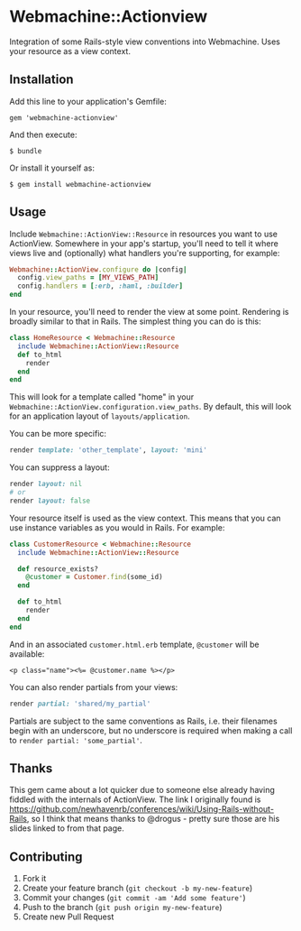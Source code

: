 # Webmachine::Actionview

Integration of some Rails-style view conventions into Webmachine.  Uses your resource as a view context.

## Installation

Add this line to your application's Gemfile:

    gem 'webmachine-actionview'

And then execute:

    $ bundle

Or install it yourself as:

    $ gem install webmachine-actionview

## Usage

Include `Webmachine::ActionView::Resource` in resources you want to use ActionView. Somewhere in your app's
startup, you'll need to tell it where views live and (optionally) what handlers you're supporting, for example:

```ruby
Webmachine::ActionView.configure do |config|
  config.view_paths = [MY_VIEWS_PATH]
  config.handlers = [:erb, :haml, :builder]
end
```

In your resource, you'll need to render the view at some point.  Rendering is broadly similar to that in Rails.
The simplest thing you can do is this:

```ruby
class HomeResource < Webmachine::Resource
  include Webmachine::ActionView::Resource
  def to_html
    render
  end
end
```

This will look for a template called "home" in your `Webmachine::ActionView.configuration.view_paths`.  By default, this
will look for an application layout of `layouts/application`.

You can be more specific:

```ruby
render template: 'other_template', layout: 'mini'
```

You can suppress a layout:

```ruby
render layout: nil
# or
render layout: false
```

Your resource itself is used as the view context. This means that you can use instance variables as you would in Rails.
For example:

```ruby
class CustomerResource < Webmachine::Resource
  include Webmachine::ActionView::Resource

  def resource_exists?
    @customer = Customer.find(some_id)
  end

  def to_html
    render
  end
end
```

And in an associated `customer.html.erb` template, `@customer` will be available:

```erb
<p class="name"><%= @customer.name %></p>
```

You can also render partials from your views:

```ruby
render partial: 'shared/my_partial'
```

Partials are subject to the same conventions as Rails, i.e. their filenames begin with an underscore, but no underscore
is required when making a call to `render partial: 'some_partial'`.

## Thanks

This gem came about a lot quicker due to someone else already having fiddled with the internals of ActionView.
The link I originally found is https://github.com/newhavenrb/conferences/wiki/Using-Rails-without-Rails, so I think
that means thanks to @drogus - pretty sure those are his slides linked to from that page.

## Contributing

1. Fork it
2. Create your feature branch (`git checkout -b my-new-feature`)
3. Commit your changes (`git commit -am 'Add some feature'`)
4. Push to the branch (`git push origin my-new-feature`)
5. Create new Pull Request
